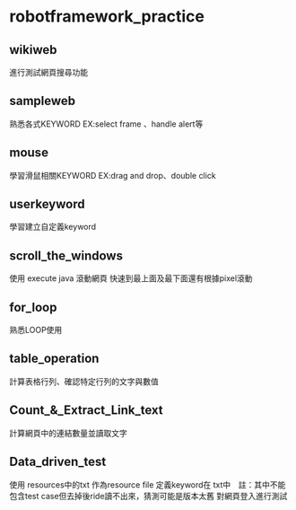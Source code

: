 # robotframework_practice
## wikiweb 
進行測試網頁搜尋功能
## sampleweb
熟悉各式KEYWORD
EX:select frame 、handle alert等
## mouse
學習滑鼠相關KEYWORD
EX:drag and drop、double click
## userkeyword
學習建立自定義keyword
## scroll_the_windows
使用 execute java 滾動網頁
快速到最上面及最下面還有根據pixel滾動
## for_loop
熟悉LOOP使用
## table_operation
計算表格行列、確認特定行列的文字與數值
## Count_&_Extract_Link_text
計算網頁中的連結數量並讀取文字
## Data_driven_test
使用 resources中的txt 作為resource file
定義keyword在 txt中　註：其中不能包含test case但去掉後ride讀不出來，猜測可能是版本太舊
對網頁登入進行測試